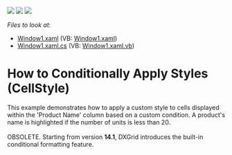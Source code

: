 <!-- default badges list -->
![](https://img.shields.io/endpoint?url=https://codecentral.devexpress.com/api/v1/VersionRange/128648991/10.1.4%2B)
[![](https://img.shields.io/badge/Open_in_DevExpress_Support_Center-FF7200?style=flat-square&logo=DevExpress&logoColor=white)](https://supportcenter.devexpress.com/ticket/details/E1630)
[![](https://img.shields.io/badge/📖_How_to_use_DevExpress_Examples-e9f6fc?style=flat-square)](https://docs.devexpress.com/GeneralInformation/403183)
<!-- default badges end -->
<!-- default file list -->
*Files to look at*:

* [Window1.xaml](./CS/DXGrid_ConditionalFormatting/Window1.xaml) (VB: [Window1.xaml](./VB/DXGrid_ConditionalFormatting/Window1.xaml))
* [Window1.xaml.cs](./CS/DXGrid_ConditionalFormatting/Window1.xaml.cs) (VB: [Window1.xaml.vb](./VB/DXGrid_ConditionalFormatting/Window1.xaml.vb))
<!-- default file list end -->
# How to Conditionally Apply Styles (CellStyle)


<p>This example demonstrates how to apply a custom style to cells displayed within the 'Product Name' column based on a custom condition. A product's name is highlighted if the number of units is less than 20.<br /><br />OBSOLETE. Starting from version <strong>14.1</strong>, DXGrid introduces the built-in conditional formatting feature.</p>

<br/>



